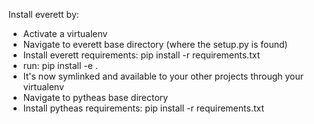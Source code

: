 
Install everett by:
- Activate a virtualenv
- Navigate to everett base directory (where the setup.py is found)
- Install everett requirements: pip install -r requirements.txt
- run: pip install -e .
- It's now symlinked and available to your other projects through your virtualenv
- Navigate to pytheas base directory
- Install pytheas requirements: pip install -r requirements.txt
